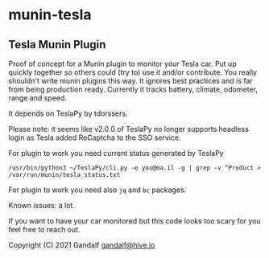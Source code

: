 # munin-tesla

## Tesla Munin Plugin

Proof of concept for a Munin plugin to monitor your Tesla car.
Put up quickly together so others could (try to) use it and/or contribute.
You really shouldn't write munin plugins this way.
It ignores best practices and is far from being production ready.
Currently it tracks battery, climate, odometer, range and speed.

It depends on TeslaPy by tdorssers.

Please note: it seems like v2.0.0 of TeslaPy no longer supports headless
login as Tesla added ReCaptcha to the SSO service.

For plugin to work you need current status generated by TeslaPy
```
/usr/bin/python3 ~/TeslaPy/cli.py -e you@ma.il -g | grep -v ^Product > /var/run/munin/tesla_status.txt
```

For plugin to work you need also `jq` and `bc` packages.

Known issues: a lot.

If you want to have your car monitored but this code looks too scary for you
feel free to reach out.

Copyright (C) 2021 Gandalf <gandalf@hive.io>
